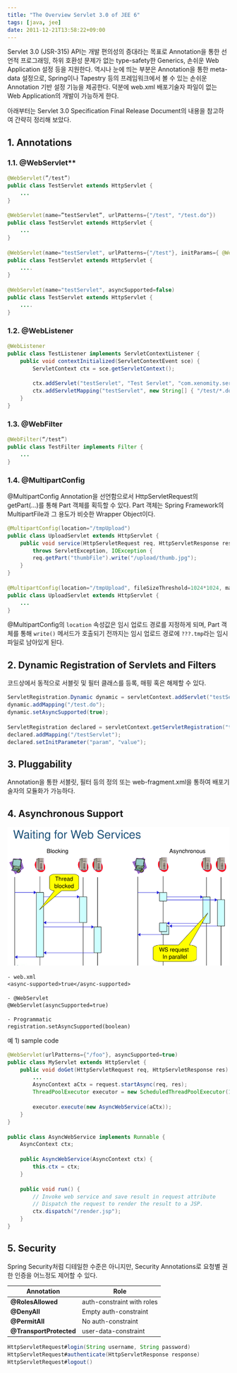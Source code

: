 ```yaml
---
title: "The Overview Servlet 3.0 of JEE 6"
tags: [java, jee]
date: 2011-12-21T13:58:22+09:00
---
```


Servlet 3.0 (JSR-315) API는 개발 편의성의 증대라는 목표로 Annotation을 통한 선언적 프로그래밍, 하위 호환성 문제가 없는 type-safety한 Generics, 손쉬운 Web Application 설정 등을 지원한다. 역시나 눈에 띄는 부분은 Annotation을 통한 meta-data 설정으로, Spring이나 Tapestry 등의 프레임워크에서 볼 수 있는 손쉬운 Annotation 기반 설정 기능을 제공한다. 덕분에 web.xml 배포기술자 파일이 없는 Web Application의 개발이 가능하게 한다.  
  
아래부터는 Servlet 3.0 Specification Final Release Document의 내용을 참고하여 간략히 정리해 보았다.

## 1. Annotations
### 1.1. @WebServlet**  
```java
@WebServlet(”/test”)
public class TestServlet extends HttpServlet {
    ...
}
 
@WebServlet(name=”testServlet”, urlPatterns={"/test", "/test.do"})
public class TestServlet extends HttpServlet {
    ...
}
 
@WebServlet(name="testServlet", urlPatterns={"/test"}, initParams={ @WebInitParam(name="author", value="xenomity") })
public class TestServlet extends HttpServlet {
    ....
}
 
@WebServlet(name="testServlet", asyncSupported=false)
public class TestServlet extends HttpServlet {
    ....
}
```
  
### 1.2. @WebListener
```java
@WebListener
public class TestListener implements ServletContextListener {
    public void contextInitialized(ServletContextEvent sce) {
        ServletContext ctx = sce.getServletContext();
 
        ctx.addServlet("testServlet", "Test Servlet", "com.xenomity.servlet.TestServlet", null, -1);
        ctx.addServletMapping("testServlet", new String[] { "/test/*.do" });
    }
}
```
  
### 1.3. @WebFilter
```java
@WebFilter(“/test”)
public class TestFilter implements Filter {
    ...
}
```
  
### 1.4. @MultipartConfig
@MultipartConfig Annotation을 선언함으로서 HttpServletRequest의 getPart(...)를 통해 Part 객체를 획득할 수 있다. Part 객체는 Spring Framework의 MultipartFile과 그 용도가 비슷한 Wrapper Object이다.  
  
```java
@MultipartConfig(location="/tmpUpload")
public class UploadServlet extends HttpServlet {
    public void service(HttpServletRequest req, HttpServletResponse resp)
        throws ServletException, IOException {
        req.getPart("thumbFile").write("/upload/thumb.jpg");
    }
}
 
@MultipartConfig(location="/tmpUpload", fileSizeThreshold=1024*1024, maxFileSize=1024*1024, maxRequestSize=1024*1024*5*5)
public class UploadServlet extends HttpServlet {
    ...
}
```

@MultipartConfig의 `location` 속성값은 임시 업로드 경로를 지정하게 되며, Part 객체를 통해 `write()` 메서드가 호출되기 전까지는 임시 업로드 경로에 `???.tmp`라는 임시파일로 남아있게 된다.  
  
  
## 2. Dynamic Registration of Servlets and Filters
코드상에서 동적으로 서블릿 및 필터 클래스를 등록, 매핑 혹은 해제할 수 있다.  

```java
ServletRegistration.Dynamic dynamic = servletContext.addServlet("testServlet", "com.xenomity.servlet.TestServlet");
dynamic.addMapping("/test.do");
dynamic.setAsyncSupported(true);
 
ServletRegistration declared = servletContext.getServletRegistration("testServlet");
declared.addMapping("/testServlet");
declared.setInitParameter("param", "value");
```


## 3. Pluggability
Annotation을 통한 서블릿, 필터 등의 정의 또는 web-fragment.xml을 통하여 배포기술자의 모듈화가 가능하다.  
  

## 4. Asynchronous Support
![async support](../assets/image/2011-12-21-201112231455.PNG)
  
```
- web.xml  
<async-supported>true</async-supported>
  
- @WebServlet  
@WebServlet(asyncSupported=true)
  
- Programmatic  
registration.setAsyncSupported(boolean)
```
  
예 1) sample code  
```java
@WebServlet(urlPatterns={"/foo"}, asyncSupported=true)
public class MyServlet extends HttpServlet {
    public void doGet(HttpServletRequest req, HttpServletResponse res) {
        ...
        AsyncContext aCtx = request.startAsync(req, res);
        ThreadPoolExecutor executor = new ScheduledThreadPoolExecutor(10);
          
        executor.execute(new AsyncWebService(aCtx));
    }
}
 
public class AsyncWebService implements Runnable {
    AsyncContext ctx;
     
    public AsyncWebService(AsyncContext ctx) {
        this.ctx = ctx;
    }
     
    public void run() {
        // Invoke web service and save result in request attribute
        // Dispatch the request to render the result to a JSP.
        ctx.dispatch("/render.jsp");
    }
}
```
  

## 5. Security
Spring Security처럼 디테일한 수준은 아니지만, Security Annotations로 요청별 권한 인증을 어느정도 제어할 수 있다.

| Annotation | Role |
|------------|------|
| **@RolesAllowed** | auth-constraint with roles |
| **@DenyAll** | Empty auth-constraint |
| **@PermitAll** | No auth-constraint |
| **@TransportProtected** | user-data-constraint |
  
```java
HttpServletRequest#login(String username, String password)  
HttpServletRequest#authenticate(HttpServletResponse response)  
HttpServletRequest#logout()
```
  
